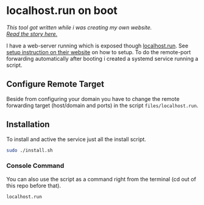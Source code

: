 # localhost.run on boot

*This tool got written while i was creating my own website.  
[Read the story here.](https://quehl.xyz/0_about.html)*   

I have a web-server running which is exposed though [localhost.run](http://localhost.run).
See [setup instruction on their website](http://localhost.run/docs/custom-domains/) on how to setup.
To do the remote-port forwarding automatically after booting i created a systemd service running a script.

## Configure Remote Target

Beside from configuring your domain you have to change the remote forwarding target (host/domain and ports) in the script `files/localhost.run`.

## Installation

To install and active the service just all the install script.

```bash
sudo ./install.sh
```

### Console Command

You can also use the script as a command right from the terminal (cd out of this repo before that).

```bash
localhost.run
```
